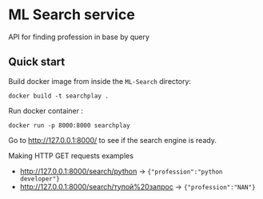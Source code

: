 # ML Search service

API for finding profession in base by query

## Quick start
Build docker image from inside the `ML-Search` directory:
```commandline
docker build -t searchplay .
```
Run docker container :
   ```commandline
   docker run -p 8000:8000 searchplay
   ```
Go to http://127.0.0.1:8000/ to see if the search engine is ready.

Making HTTP GET requests examples
 - http://127.0.0.1:8000/search/python -> `{"profession":"python developer"}`
 - http://127.0.0.1:8000/search/тупой%20запрос -> `{"profession":"NAN"}`
